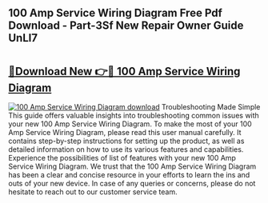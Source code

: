 ## 100 Amp Service Wiring Diagram Free Pdf Download - Part-3Sf New Repair Owner Guide UnLl7

# <h2><a href="http://dflnq2w.blite.top/?on=100+Amp+Service+Wiring+Diagram">🔗Download New 👉🔴 100 Amp Service Wiring Diagram</a></h2>

[![100 Amp Service Wiring Diagram download](https://i.imgur.com/lujVjoI.png)](http://dflnq2w.blite.top/?on=100+Amp+Service+Wiring+Diagram)
Troubleshooting Made Simple This guide offers valuable insights into troubleshooting common issues with your new 100 Amp Service Wiring Diagram. To make the most of your 100 Amp Service Wiring Diagram, please read this user manual carefully. It contains step-by-step instructions for setting up the product, as well as detailed information on how to use its various features and capabilities. Experience the possibilities of list of features with your new 100 Amp Service Wiring Diagram. We trust that the 100 Amp Service Wiring Diagram has been a clear and concise resource in your efforts to learn the ins and outs of your new device. In case of any queries or concerns, please do not hesitate to reach out to our customer service team.
